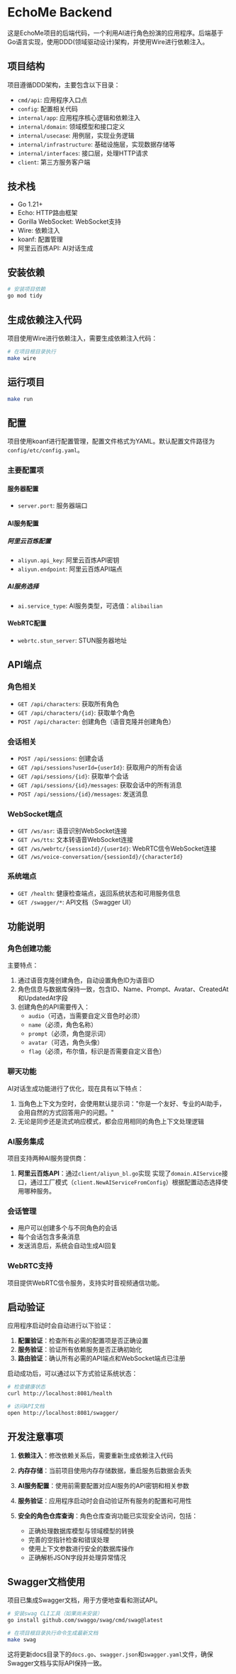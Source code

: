 # EchoMe Backend

这是EchoMe项目的后端代码，一个利用AI进行角色扮演的应用程序。后端基于Go语言实现，使用DDD(领域驱动设计)架构，并使用Wire进行依赖注入。

## 项目结构

项目遵循DDD架构，主要包含以下目录：

- `cmd/api`: 应用程序入口点
- `config`: 配置相关代码
- `internal/app`: 应用程序核心逻辑和依赖注入
- `internal/domain`: 领域模型和接口定义
- `internal/usecase`: 用例层，实现业务逻辑
- `internal/infrastructure`: 基础设施层，实现数据存储等
- `internal/interfaces`: 接口层，处理HTTP请求
- `client`: 第三方服务客户端

## 技术栈

- Go 1.21+
- Echo: HTTP路由框架
- Gorilla WebSocket: WebSocket支持
- Wire: 依赖注入
- koanf: 配置管理
- 阿里云百炼API: AI对话生成

## 安装依赖

```bash
# 安装项目依赖
go mod tidy
```

## 生成依赖注入代码

项目使用Wire进行依赖注入，需要生成依赖注入代码：

```bash
# 在项目根目录执行
make wire
```

## 运行项目

```bash
make run
```

## 配置

项目使用koanf进行配置管理，配置文件格式为YAML。默认配置文件路径为`config/etc/config.yaml`。

### 主要配置项

#### 服务器配置
- `server.port`: 服务器端口

#### AI服务配置

##### 阿里云百炼配置
- `aliyun.api_key`: 阿里云百炼API密钥
- `aliyun.endpoint`: 阿里云百炼API端点

##### AI服务选择
- `ai.service_type`: AI服务类型，可选值：`alibailian`

#### WebRTC配置
- `webrtc.stun_server`: STUN服务器地址

## API端点

### 角色相关
- `GET /api/characters`: 获取所有角色
- `GET /api/characters/{id}`: 获取单个角色
- `POST /api/character`: 创建角色（语音克隆并创建角色）

### 会话相关
- `POST /api/sessions`: 创建会话
- `GET /api/sessions?userId={userId}`: 获取用户的所有会话
- `GET /api/sessions/{id}`: 获取单个会话
- `GET /api/sessions/{id}/messages`: 获取会话中的所有消息
- `POST /api/sessions/{id}/messages`: 发送消息

### WebSocket端点
- `GET /ws/asr`: 语音识别WebSocket连接
- `GET /ws/tts`: 文本转语音WebSocket连接
- `GET /ws/webrtc/{sessionId}/{userId}`: WebRTC信令WebSocket连接
- `GET /ws/voice-conversation/{sessionId}/{characterId}`

### 系统端点
- `GET /health`: 健康检查端点，返回系统状态和可用服务信息
- `GET /swagger/*`: API文档（Swagger UI）

## 功能说明

### 角色创建功能

主要特点：

1. 通过语音克隆创建角色，自动设置角色ID为语音ID
2. 角色信息与数据库保持一致，包含ID、Name、Prompt、Avatar、CreatedAt和UpdatedAt字段
3. 创建角色的API需要传入：
   - `audio`（可选，当需要自定义音色时必须）
   - `name`（必须，角色名称）
   - `prompt`（必须，角色提示词）
   - `avatar`（可选，角色头像）
   - `flag`（必须，布尔值，标识是否需要自定义音色）

### 聊天功能

AI对话生成功能进行了优化，现在具有以下特点：

1. 当角色上下文为空时，会使用默认提示词："你是一个友好、专业的AI助手，会用自然的方式回答用户的问题。"
2. 无论是同步还是流式响应模式，都会应用相同的角色上下文处理逻辑

### AI服务集成

项目支持两种AI服务提供商：

1. **阿里云百炼API**：通过`client/aliyun_bl.go`实现
实现了`domain.AIService`接口，通过工厂模式（`client.NewAIServiceFromConfig`）根据配置动态选择使用哪种服务。

### 会话管理

- 用户可以创建多个与不同角色的会话
- 每个会话包含多条消息
- 发送消息后，系统会自动生成AI回复

### WebRTC支持

项目提供WebRTC信令服务，支持实时音视频通信功能。

## 启动验证

应用程序启动时会自动进行以下验证：

1. **配置验证**：检查所有必需的配置项是否正确设置
2. **服务验证**：验证所有依赖服务是否正确初始化
3. **路由验证**：确认所有必需的API端点和WebSocket端点已注册

启动成功后，可以通过以下方式验证系统状态：

```bash
# 检查健康状态
curl http://localhost:8081/health

# 访问API文档
open http://localhost:8081/swagger/
```

## 开发注意事项

1. **依赖注入**：修改依赖关系后，需要重新生成依赖注入代码

2. **内存存储**：当前项目使用内存存储数据，重启服务后数据会丢失

3. **AI服务配置**：使用前需要配置对应AI服务的API密钥和相关参数

4. **服务验证**：应用程序启动时会自动验证所有服务的配置和可用性

5. **安全的角色仓库查询**：角色仓库查询功能已实现安全访问，包括：
   - 正确处理数据库模型与领域模型的转换
   - 完善的空指针检查和错误处理
   - 使用上下文参数进行安全的数据库操作
   - 正确解析JSON字段并处理异常情况

## Swagger文档使用

项目已集成Swagger文档，用于方便地查看和测试API。

```bash
# 安装swag CLI工具（如果尚未安装）
go install github.com/swaggo/swag/cmd/swag@latest

# 在项目根目录执行命令生成最新文档
make swag
```

这将更新docs目录下的`docs.go`、`swagger.json`和`swagger.yaml`文件，确保Swagger文档与实际API保持一致。
